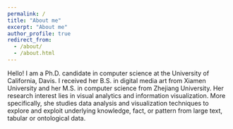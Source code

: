 ```yaml
---
permalink: /
title: "About me"
excerpt: "About me"
author_profile: true
redirect_from: 
  - /about/
  - /about.html
---
```


Hello! I am a Ph.D. candidate in computer science at the University of California, Davis. I received her B.S. in digital media art from Xiamen University and her M.S. in computer science from Zhejiang University. Her research interest lies in visual analytics and information visualization. More specifically, she studies data analysis and visualization techniques to explore and exploit underlying knowledge, fact, or pattern from large text, tabular or ontological data. 
